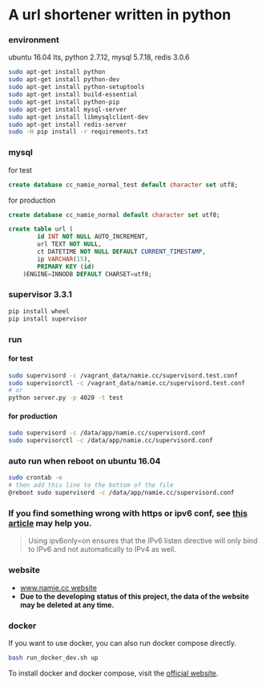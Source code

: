# A url shortener written in python

### environment
ubuntu 16.04 lts, python 2.7.12, mysql 5.7.18, redis 3.0.6

```bash
sudo apt-get install python
sudo apt-get install python-dev
sudo apt-get install python-setuptools
sudo apt-get install build-essential
sudo apt-get install python-pip
sudo apt-get install mysql-server
sudo apt-get install libmysqlclient-dev
sudo apt-get install redis-server
sudo -H pip install -r requirements.txt
```

### mysql
for test
```sql
create database cc_namie_normal_test default character set utf8;
```

for production
```sql
create database cc_namie_normal default character set utf8;
```

```sql
create table url (
        id INT NOT NULL AUTO_INCREMENT,
        url TEXT NOT NULL, 
        ct DATETIME NOT NULL DEFAULT CURRENT_TIMESTAMP,
        ip VARCHAR(15),
        PRIMARY KEY (id)
    )ENGINE=INNODB DEFAULT CHARSET=utf8;
```    
    

### supervisor 3.3.1
```bash
pip install wheel
pip install supervisor
```

### run
#### for test
```bash
sudo supervisord -c /vagrant_data/namie.cc/supervisord.test.conf
sudo supervisorctl -c /vagrant_data/namie.cc/supervisord.test.conf
# or
python server.py -p 4020 -t test
```

#### for production
```bash
sudo supervisord -c /data/app/namie.cc/supervisord.conf
sudo supervisorctl -c /data/app/namie.cc/supervisord.conf
```

### auto run when reboot on ubuntu 16.04
```bash
sudo crontab -e
# then add this line to the bottom of the file
@reboot sudo supervisord -c /data/app/namie.cc/supervisord.conf
```

   
### If you find something wrong with https or ipv6 conf, see [this article](https://chrisjean.com/fix-nginx-emerg-bind-to-80-failed-98-address-already-in-use/) may help you.
> Using ipv6only=on ensures that the IPv6 listen directive will only bind to IPv6 and not automatically to IPv4 as well.

### website
* [www.namie.cc website](https://www.namie.cc/ "www.namie.cc website")
* **Due to the developing status of this project, the data of the website may be deleted at any time.**

### docker
If you want to use docker, you can also run docker compose directly.
```bash
bash run_docker_dev.sh up
```

To install docker and docker compose, visit the [official website](https://docs.docker.com/install/).
